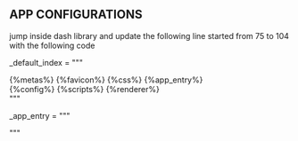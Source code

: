 ## APP CONFIGURATIONS

jump inside dash library and update the following line started from 75 to 104
with the following code

_default_index = """<!DOCTYPE html>
<html>
    <head>
        {%metas%}
        <title>{%title%}</title>
        {%favicon%}
        {%css%}
    </head>
    <body>
        <!--[if IE]><script>
        alert("Dash v2.7+ does not support Internet Explorer. Please use a newer browser.");
        </script><![endif]-->
        {%app_entry%}
        <footer class="d-none">
            {%config%}
            {%scripts%}
            {%renderer%}
        </footer>
    </body>
</html>"""

_app_entry = """
<div id="react-entry-point">
    <div class="_dash-loading text-center mt-100 text-primary">
        <div class="spinner-border" role="status">
            <span class="visually-hidden"></span>
        </div>
    </div>
</div>
"""